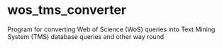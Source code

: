 # wos_tms_converter
Program for converting Web of Science (WoS) queries into Text Mining System (TMS) database queries and other way round
